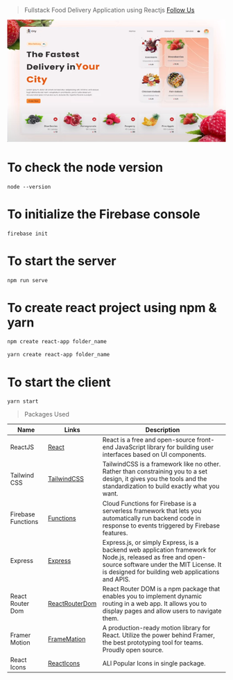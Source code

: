 > Fullstack Food Delivery Application using Reactjs
> [Follow Us](http://github.com/barzagli)

![This is the Project Thumbnail](./snap.png)

# To check the node version

```
node --version

```

# To initialize the Firebase console

```
firebase init

```

# To start the server

```
npm run serve

```

# To create react project using npm & yarn

```
npm create react-app folder_name

```

```
yarn create react-app folder_name

```

# To start the client

```
yarn start

```

> Packages Used

<!-- prettier-ignore -->
| Name                | Links                         | Description |
|-------------------- | ----------------------------- | ----------- |
|ReactJS              | [React](https://reactjs.org/) | React is a free and open-source front-end JavaScript library for building user interfaces based on UI components.|
| Tailwind CSS        | [TailwindCSS](https://tailwindcss.com) | TailwindCSS is a framework like no other. Rather than constraining you to a set design, it gives you the tools and the standardization to build exactly what you want.|
| Firebase Functions  | [Functions](https://firebase.google.com/docs/functions) | Cloud Functions for Firebase is a serverless framework that lets you automatically run backend code in response to events triggered by Firebase features. |
| Express             | [Express](https://expressjs.com/) | Express.js, or simply Express, is a backend web application framework for Node.js, released as free and open-source software under the MIT License. It is designed for building web applications and APIS. |
| React Router Dom    | [ReactRouterDom](https://reactrouter.com/en/main) | React Router DOM is a npm package that enables you to implement dynamic routing in a web app. It allows you to display pages and allow users to navigate them.  |
| Framer Motion       | [FrameMation](https://www.framer.com/motion/) | A production-ready motion library for React. Utilize the power behind Framer, the best prototyping tool for teams. Proudly open source. |
| React Icons         | [ReactIcons](https://react-icons.github.io/react-icons/) | ALl Popular Icons in single package. |

